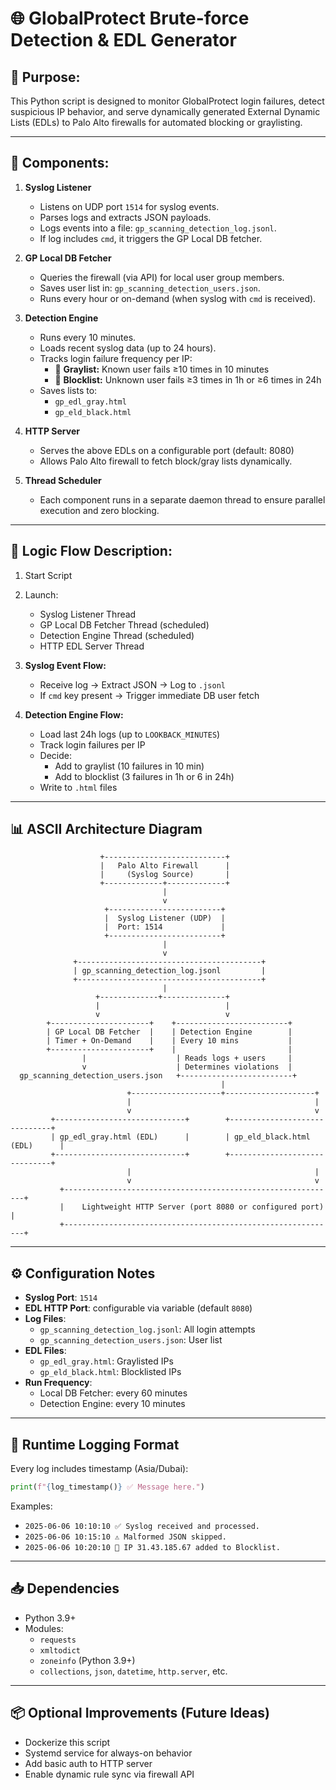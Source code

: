 
# 🌐 GlobalProtect Brute-force Detection & EDL Generator

## 🧩 Purpose:
This Python script is designed to monitor GlobalProtect login failures, detect suspicious IP behavior, and serve dynamically generated External Dynamic Lists (EDLs) to Palo Alto firewalls for automated blocking or graylisting.

---

## 🧱 Components:

1. **Syslog Listener**
   - Listens on UDP port `1514` for syslog events.
   - Parses logs and extracts JSON payloads.
   - Logs events into a file: `gp_scanning_detection_log.jsonl`.
   - If log includes `cmd`, it triggers the GP Local DB fetcher.

2. **GP Local DB Fetcher**
   - Queries the firewall (via API) for local user group members.
   - Saves user list in: `gp_scanning_detection_users.json`.
   - Runs every hour or on-demand (when syslog with `cmd` is received).

3. **Detection Engine**
   - Runs every 10 minutes.
   - Loads recent syslog data (up to 24 hours).
   - Tracks login failure frequency per IP:
     - 🔘 **Graylist:** Known user fails ≥10 times in 10 minutes
     - 🔴 **Blocklist:** Unknown user fails ≥3 times in 1h or ≥6 times in 24h
   - Saves lists to:
     - `gp_edl_gray.html`
     - `gp_eld_black.html`

4. **HTTP Server**
   - Serves the above EDLs on a configurable port (default: 8080)
   - Allows Palo Alto firewall to fetch block/gray lists dynamically.

5. **Thread Scheduler**
   - Each component runs in a separate daemon thread to ensure parallel execution and zero blocking.

---

## 🔁 Logic Flow Description:

1. Start Script
2. Launch:
   - Syslog Listener Thread
   - GP Local DB Fetcher Thread (scheduled)
   - Detection Engine Thread (scheduled)
   - HTTP EDL Server Thread

3. **Syslog Event Flow:**
   - Receive log → Extract JSON → Log to `.jsonl`
   - If `cmd` key present → Trigger immediate DB user fetch

4. **Detection Engine Flow:**
   - Load last 24h logs (up to `LOOKBACK_MINUTES`)
   - Track login failures per IP
   - Decide:
     - Add to graylist (10 failures in 10 min)
     - Add to blocklist (3 failures in 1h or 6 in 24h)
   - Write to `.html` files

---

## 📊 ASCII Architecture Diagram

```
                    +---------------------------+
                    |   Palo Alto Firewall      |
                    |     (Syslog Source)       |
                    +-------------+-------------+
                                  |
                                  v
                     +-------------------------+
                     |  Syslog Listener (UDP)  |
                     |  Port: 1514             |
                     +-------------------------+
                                  |
                                  v
              +-----------------------------------------+
              | gp_scanning_detection_log.jsonl         |
              +-----------------------------------------+
                                  |
                   +-------------+--------------+
                   |                            |
                   v                            v
        +----------------------+    +-------------------------+
        | GP Local DB Fetcher  |    | Detection Engine        |
        | Timer + On-Demand    |    | Every 10 mins           |
        +----------------------+    |                         |
                |                    | Reads logs + users     |
                v                    | Determines violations  |
  gp_scanning_detection_users.json   +-------------------------+
                                               |
                          +--------------------+--------------------+
                          |                                         |
                          v                                         v
         +-----------------------------+        +------------------------------+
         | gp_edl_gray.html (EDL)      |        | gp_eld_black.html (EDL)      |
         +-----------------------------+        +------------------------------+
                          |                                         |
                          v                                         v
           +-------------------------------------------------------------+
           |    Lightweight HTTP Server (port 8080 or configured port)   |
           +-------------------------------------------------------------+
```

---

## ⚙️ Configuration Notes

- **Syslog Port**: `1514`
- **EDL HTTP Port**: configurable via variable (default `8080`)
- **Log Files**:
  - `gp_scanning_detection_log.jsonl`: All login attempts
  - `gp_scanning_detection_users.json`: User list
- **EDL Files**:
  - `gp_edl_gray.html`: Graylisted IPs
  - `gp_eld_black.html`: Blocklisted IPs
- **Run Frequency**:
  - Local DB Fetcher: every 60 minutes
  - Detection Engine: every 10 minutes

---

## 🧾 Runtime Logging Format

Every log includes timestamp (Asia/Dubai):

```python
print(f"{log_timestamp()} ✅ Message here.")
```

Examples:
- `2025-06-06 10:10:10 ✅ Syslog received and processed.`
- `2025-06-06 10:15:10 ⚠️ Malformed JSON skipped.`
- `2025-06-06 10:20:10 🔴 IP 31.43.185.67 added to Blocklist.`

---

## 📥 Dependencies

- Python 3.9+
- Modules:
  - `requests`
  - `xmltodict`
  - `zoneinfo` (Python 3.9+)
  - `collections`, `json`, `datetime`, `http.server`, etc.

---

## 📦 Optional Improvements (Future Ideas)
- Dockerize this script
- Systemd service for always-on behavior
- Add basic auth to HTTP server
- Enable dynamic rule sync via firewall API
